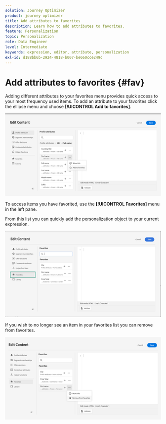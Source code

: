 ```yaml
---
solution: Journey Optimizer
product: journey optimizer
title: Add attributes to favorites
description: Learn how to add attributes to favorites.
feature: Personalization
topic: Personalization
role: Data Engineer
level: Intermediate
keywords: expression, editor, attribute, personalization
exl-id: d188bb6b-2924-4818-b007-be660cce249c
---
```

# Add attributes to favorites {#fav}

Adding different attributes to your favorites menu provides quick access to your most frequency used items. To add an attribute to your favorites click the ellipse menu and choose **[!UICONTROL Add to favorites]**.

![](assets/favorite-option.png)

To access items you have favorited, use the **[!UICONTROL Favorites]** menu in the left pane.

From this list you can quickly add the personalization object to your current expression.

![](assets/favorite-list.png)

If you wish to no longer see an item in your favorites list you can remove from favorites.

![](assets/favorite-remove.png)
